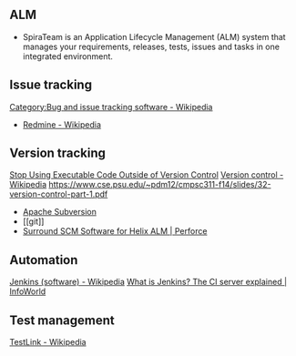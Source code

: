 
## ALM

- SpiraTeam is an Application Lifecycle Management (ALM) system that manages your requirements, releases, tests, issues and tasks in one integrated environment.


## Issue tracking

[Category:Bug and issue tracking software - Wikipedia](https://en.wikipedia.org/wiki/Category:Bug_and_issue_tracking_software)

- [Redmine - Wikipedia](https://en.wikipedia.org/wiki/Redmine)


## Version tracking

[Stop Using Executable Code Outside of Version Control](https://daniel.feldroy.com/posts/using-executable-code-outside-version-control)
[Version control - Wikipedia](https://en.wikipedia.org/wiki/Version_control)
https://www.cse.psu.edu/~pdm12/cmpsc311-f14/slides/32-version-control-part-1.pdf



- [Apache Subversion](https://subversion.apache.org/)
- [[git]]
- [Surround SCM Software for Helix ALM | Perforce](https://www.perforce.com/products/surround-scm)




## Automation

[Jenkins (software) - Wikipedia](https://en.wikipedia.org/wiki/Jenkins_%28software%29)
[What is Jenkins? The CI server explained | InfoWorld](https://www.infoworld.com/article/3239666/what-is-jenkins-the-ci-server-explained.html)


## Test management

[TestLink - Wikipedia](https://en.wikipedia.org/wiki/TestLink)

